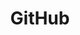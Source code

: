 ---
title: GitHub
description: GitHub is where the software world stores and manages its source code.
link: https://github.com/
course: Git & GitHub Full Course
course_link: /courses/git
---